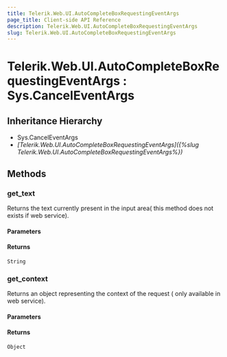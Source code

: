 ```yaml
---
title: Telerik.Web.UI.AutoCompleteBoxRequestingEventArgs
page_title: Client-side API Reference
description: Telerik.Web.UI.AutoCompleteBoxRequestingEventArgs
slug: Telerik.Web.UI.AutoCompleteBoxRequestingEventArgs
---
```


# Telerik.Web.UI.AutoCompleteBoxRequestingEventArgs : Sys.CancelEventArgs

## Inheritance Hierarchy

* Sys.CancelEventArgs
* *[Telerik.Web.UI.AutoCompleteBoxRequestingEventArgs]({%slug Telerik.Web.UI.AutoCompleteBoxRequestingEventArgs%})*

## Methods

### get_text

Returns the text currently present in the input area( this method does not exists if web service).

#### Parameters

#### Returns

`String`

### get_context

Returns an object representing the context of the request ( only available in web service). 

#### Parameters

#### Returns

`Object`
